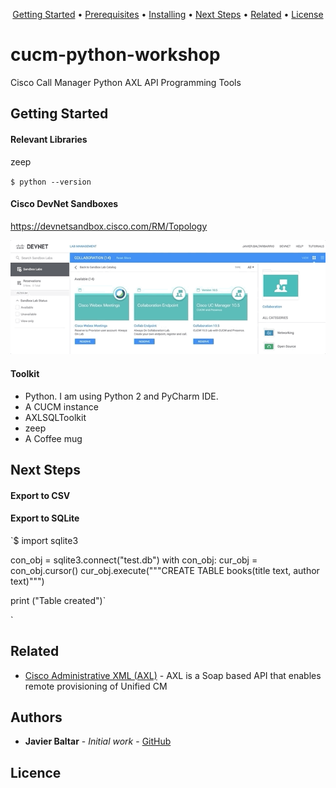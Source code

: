 <p align="center">
  <a href="#Getting-Started">Getting Started</a> •
  <a href="#Prerequisites">Prerequisites</a> •
  <a href="#Installing">Installing</a> •
  <a href="#Next-Steps">Next Steps</a> •
  <a href="#related">Related</a> •
  <a href="#license">License</a>
</p>

# cucm-python-workshop
Cisco Call Manager Python AXL API Programming Tools

## Getting Started


#### Relevant Libraries

zeep

`$ python --version`

#### Cisco DevNet Sandboxes
https://devnetsandbox.cisco.com/RM/Topology

![](ciscoDevnetSandboxes.gif)

#### Toolkit

- Python. I am using Python 2 and PyCharm IDE.
- A CUCM instance
- AXLSQLToolkit 
- zeep
- A Coffee mug 

## Next Steps
#### Export to CSV 

#### Export to SQLite

`$ import sqlite3

con_obj = sqlite3.connect("test.db")
with con_obj:
            cur_obj = con_obj.cursor()
            cur_obj.execute("""CREATE TABLE books(title text, author text)""")

print ("Table created")`

`

## Related

* [Cisco Administrative XML (AXL)](https://developer.cisco.com/site/axl/) - AXL is a Soap based API that enables remote provisioning of Unified CM

 

## Authors

* **Javier Baltar** - *Initial work* - [GitHub](https://github.com/JavierBaltar)

## Licence
